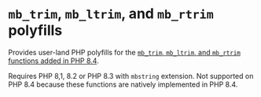 # `mb_trim`, `mb_ltrim`, and `mb_rtrim` polyfills

Provides user-land PHP polyfills for the [`mb_trim`, `mb_ltrim`, and `mb_rtrim` functions added in PHP 8.4](https://php.watch/versions/8.4/mb_trim-mb_ltrim-mb_rtrim).

Requires PHP 8,1, 8.2 or PHP 8.3 with `mbstring` extension. Not supported on PHP 8.4 because these functions are natively implemented in PHP 8.4.

